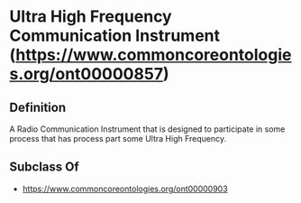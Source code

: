 # Ultra High Frequency Communication Instrument (https://www.commoncoreontologies.org/ont00000857)

## Definition
A Radio Communication Instrument that is designed to participate in some process that has process part some Ultra High Frequency.

## Subclass Of
- https://www.commoncoreontologies.org/ont00000903

